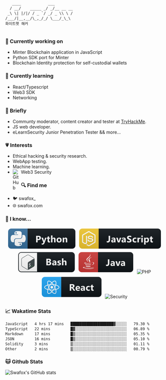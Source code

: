 ```
   ____            ___        
  / __/    _____ _/ _/__ __ __
 _\ \| |/|/ / _ `/ _/ _ \\ \ /
/___/|__,__/\_,_/_/ \___/_\_\ 
화이트햇 해커 
                              
```
### 🔨 Currently working on
- Minter Blockchain application in JavaScript
- Python SDK port for Minter
- Blockchain Identity protection for self-custodial wallets

### 📕 Curently learning
- React/Typescript
- Web3 SDK
- Networking

### 🌟 Briefly
- Communty moderator, content creator and tester at [TryHackMe](https://tryhackme.com/).
- JS web developer.
- eLearnSecurity Junior Penetration Tester && more...

### 💗 Interests
- Ethical hacking & security research.
- WebApp testing.
- Machine learning. 
- <img align="left" alt="GitHub" width="26px" src="https://upload.wikimedia.org/wikipedia/commons/thumb/b/b7/ETHEREUM-YOUTUBE-PROFILE-PIC.png/600px-ETHEREUM-YOUTUBE-PROFILE-PIC.png" /> Web3 Security

### 🔍 Find me
- 🐦 swafox_
- 🌐 swafox.com

### 🤔 I know...

<p align="center">

  <!-- For more icons please follow  https://github.com/MikeCodesDotNET/ColoredBadges -->

  <img src="https://raw.githubusercontent.com/MikeCodesDotNET/ColoredBadges/master/svg/dev/languages/python.svg" alt="Python" style="margin:4px">
  <img src="https://raw.githubusercontent.com/MikeCodesDotNET/ColoredBadges/master/svg/dev/languages/js.svg" alt="JS" style="margin:4px">
  <img src="https://raw.githubusercontent.com/MikeCodesDotNET/ColoredBadges/master/svg/dev/tools/bash.svg" alt="Bash" style="margin:4px">
  <img src="https://raw.githubusercontent.com/MikeCodesDotNET/ColoredBadges/master/svg/dev/languages/java.svg" alt="Bash" style="margin:4px">
  <img src="https://raw.githubusercontent.com/MikeCodesDotNET/ColoredBadges/master/png/dev/languages/php.png" alt="PHP" style="margin:4px">
  <img src="https://raw.githubusercontent.com/MikeCodesDotNET/ColoredBadges/master/svg/dev/frameworks/react.svg" alt="React" style="margin:4px">
  <img src="https://raw.githubusercontent.com/Quadrified/Quadrified/master/assets/svg/dev/misc/security.svg" alt="Security" style="margin:4px">
  
### 📈 Wakatime Stats
<!--START_SECTION:waka-->

```text
JavaScript   4 hrs 17 mins   ███████████████████▓░░░░░   79.30 %
TypeScript   22 mins         █▓░░░░░░░░░░░░░░░░░░░░░░░   06.89 %
Markdown     17 mins         █▒░░░░░░░░░░░░░░░░░░░░░░░   05.35 %
JSON         16 mins         █▒░░░░░░░░░░░░░░░░░░░░░░░   05.10 %
Solidity     3 mins          ▒░░░░░░░░░░░░░░░░░░░░░░░░   01.11 %
Other        2 mins          ▒░░░░░░░░░░░░░░░░░░░░░░░░   00.79 %
```

<!--END_SECTION:waka-->

### 🐱 Github Stats
![Swafox's GitHub stats](https://github-readme-stats.vercel.app/api?username=Swafox&show_icons=true&theme=dracula)
